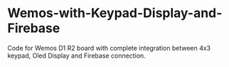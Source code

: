 # Wemos-with-Keypad-Display-and-Firebase
Code for Wemos D1 R2 board with complete integration between 4x3 keypad, Oled Display and Firebase connection.
